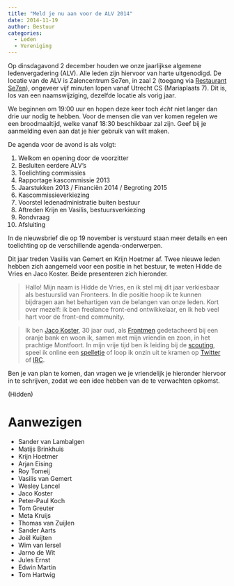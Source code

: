 ```yaml
---
title: "Meld je nu aan voor de ALV 2014"
date: 2014-11-19
author: Bestuur
categories: 
  - Leden
  - Vereniging
---
```

Op dinsdagavond 2 december houden we onze jaarlijkse algemene ledenvergadering (ALV). Alle leden zijn hiervoor van harte uitgenodigd. De locatie van de ALV is Zalencentrum Se7en, in zaal 2 (toegang via [Restaurant Se7en](http://www.sevenutrecht.nl/)), ongeveer vijf minuten lopen vanaf Utrecht CS (Mariaplaats 7). Dit is, los van een naamswijziging, dezelfde locatie als vorig jaar.

We beginnen om 19:00 uur en hopen deze keer toch _écht_ niet langer dan drie uur nodig te hebben. Voor de mensen die van ver komen regelen we een broodmaaltijd, welke vanaf 18:30 beschikbaar zal zijn. Geef bij je aanmelding even aan dat je hier gebruik van wilt maken.

De agenda voor de avond is als volgt:

1. Welkom en opening door de voorzitter
2. Besluiten eerdere ALV’s
3. Toelichting commissies
4. Rapportage kascommissie 2013
5. Jaarstukken 2013 / Financiën 2014 / Begroting 2015
6. Kascommissieverkiezing
7. Voorstel ledenadministratie buiten bestuur
8. Aftreden Krijn en Vasilis, bestuursverkiezing
9. Rondvraag
10. Afsluiting

In de nieuwsbrief die op 19 november is verstuurd staan meer details en een toelichting op de verschillende agenda-onderwerpen.

Dit jaar treden Vasilis van Gemert en Krijn Hoetmer af. Twee nieuwe leden hebben zich aangemeld voor een positie in het bestuur, te weten Hidde de Vries en Jaco Koster. Beide presenteren zich hieronder.

> Hallo! Mijn naam is Hidde de Vries, en ik stel mij dit jaar verkiesbaar als bestuurslid van Fronteers. In die positie hoop ik te kunnen bijdragen aan het behartigen van de belangen van onze leden. Kort over mezelf: ik ben freelance front-end ontwikkelaar, en ik heb veel hart voor de front-end community.

> Ik ben [Jaco Koster](http://nl.linkedin.com/in/jacokoster/), 30 jaar oud, als [Frontmen](http://frontmen.nl/) gedetacheerd bij een oranje bank en woon ik, samen met mijn vriendin en zoon, in het prachtige Montfoort. In mijn vrije tijd ben ik leiding bij de [scouting](http://scoutingflevo.com/zee/), speel ik online een [spelletje](http://eu.battle.net/sc2/en/) of loop ik onzin uit te kramen op [Twitter](https://twitter.com/jacokoster) of [IRC](https://webchat.freenode.net/?channels=fronteers).

Ben je van plan te komen, dan vragen we je vriendelijk je hieronder hiervoor in te schrijven, zodat we een idee hebben van de te verwachten opkomst.

(Hidden)

# Aanwezigen

* Sander van Lambalgen
* Matijs Brinkhuis
* Krijn Hoetmer
* Arjan Eising
* Roy Tomeij
* Vasilis van Gemert
* Wesley Lancel
* Jaco Koster
* Peter-Paul Koch
* Tom Greuter
* Meta Kruijs
* Thomas van Zuijlen
* Sander Aarts
* Joël Kuijten
* Wim van Iersel
* Jarno de Wit
* Jules Ernst
* Edwin Martin
* Tom Hartwig